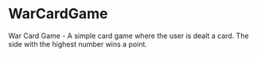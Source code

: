 # WarCardGame
War Card Game - A simple card game where the user is dealt a card. The side with the highest number wins a point.
